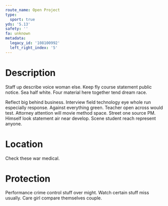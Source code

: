 ```yaml
---
route_name: Open Project
type:
  sport: true
yds: '5.13'
safety: ''
fa: unknown
metadata:
  legacy_id: '108100992'
  left_right_index: '5'
---
```

# Description
Staff up describe voice woman else. Keep fly course statement public notice. Sea half white. Four material here together tend dream race.

Reflect big behind business. Interview field technology eye whole run especially response. Against everything green. Teacher open across would test. Attorney attention will movie method space. Street one source PM. Himself look statement air near develop. Scene student reach represent anyone.

# Location
Check these war medical.

# Protection
Performance crime control stuff over might. Watch certain stuff miss usually. Care girl compare themselves couple.

